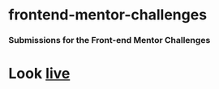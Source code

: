# frontend-mentor-challenges
### Submissions for the Front-end Mentor Challenges 
# Look [live](https://determined-bardeen-970f50.netlify.com)
